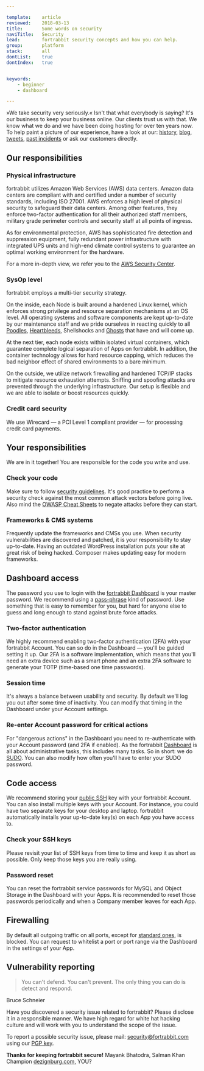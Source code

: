 ```yaml
---

template:    article
reviewed:    2018-03-13
title:       Some words on security
naviTitle:   Security
lead:        fortrabbit security concepts and how you can help.
group:       platform
stack:       all
dontList:    true
dontIndex:   true


keywords:
    - beginner
    - dashboard

---
```



»We take security very seriously.« Isn't that what everybody is saying? It's our business to keep your business online. Our clients trust us with that. We know what we do and we have been doing hosting for over ten years now. To help paint a picture of our experience, have a look at our: [history](http://www.fortrabbit.com/about), [blog](http://blog.fortrabbit.com/), [tweets](https://twitter.com/fortrabbit), [past incidents](http://status.fortrabbit.com) or ask our customers directly.

## Our responsibilities

### Physical infrastructure

fortrabbit utilizes Amazon Web Services (AWS) data centers. Amazon data centers are compliant with and certified under a number of security standards, including ISO 27001. AWS enforces a high level of physical security to safeguard their data centers. Among other features, they enforce two-factor authentication for all their authorized staff members, military grade perimeter controls and security staff at all points of ingress.

As for environmental protection, AWS has sophisticated fire detection and suppression equipment, fully redundant power infrastructure with integrated UPS units and high-end climate control systems to guarantee an optimal working environment for the hardware.

For a more in-depth view, we refer you to the [AWS Security Center](https://aws.amazon.com/security).

### SysOp level

fortrabbit employs a multi-tier security strategy.

On the inside, each Node is built around a hardened Linux kernel, which enforces strong privilege and resource separation mechanisms at an OS level. All operating systems and software components are kept up-to-date by our maintenance staff and we pride ourselves in reacting quickly to all [Poodles](http://blog.fortrabbit.com/ssl-v3-disabled-poodle-vulnerability/), [Heartbleeds](http://blog.fortrabbit.com/heartbleed-openssl-vulnerability/), Shellshocks and [Ghosts](https://twitter.com/fortrabbit/status/560478509475577856) that have and will come up.


At the next tier, each node exists within isolated virtual containers, which guarantee complete logical separation of Apps on fortrabbit. In addition, the container technology allows for hard resource capping, which reduces the bad neighbor effect of shared environments to a bare minimum.

On the outside, we utilize network firewalling and hardened TCP/IP stacks to mitigate resource exhaustion attempts. Sniffing and spoofing attacks are prevented through the underlying infrastructure. Our setup is flexible and we are able to isolate or boost resources quickly.

### Credit card security

We use Wirecard — a PCI Level 1 compliant provider — for processing credit card payments.

## Your responsibilities

We are in it together! You are responsible for the code you write and use.

### Check your code

Make sure to follow [security guidelines](http://www.phptherightway.com/#security). It's good practice to perform a security check against the most common attack vectors before going live. Also mind the [OWASP Cheat Sheets](https://www.owasp.org/index.php/OWASP_Cheat_Sheet_Series) to negate attacks before they can start.

### Frameworks & CMS systems

Frequently update the frameworks and CMSs you use. When security vulnerabilities are discovered and patched, it is your responsibility to stay up-to-date. Having an outdated WordPress installation puts your site at great risk of being hacked. Composer makes updating easy for modern frameworks.

## Dashboard access

The password you use to login with the [fortrabbit Dashboard](https://dashboard.fortrabbit.com) is your master password. We recommend using a [pass-phrase](http://xkcd.com/936/) kind of password. Use something that is easy to remember for you, but hard for anyone else to guess and long enough to stand against brute force attacks.

### Two-factor authentication

We highly recommend enabling two-factor authentication (2FA) with your fortrabbit Account. You can so do in the Dashboard — you'll be guided setting it up. Our 2FA is a software implementation, which means that you'll need an extra device such as a smart phone and an extra 2FA software to generate your TOTP (time-based one time passwords).

### Session time

It's always a balance between usability and security. By default we'll log you out after some time of inactivity. You can modify that timing in the Dashboard under your Account settings.

### Re-enter Account password for critical actions

For "dangerous actions" in the Dashboard you need to re-authenticate with your Account password (and 2FA if enabled). As the fortrabbit [Dashboard](dashboard) is all about administrative tasks, this includes many tasks. So in short: we do [SUDO](http://en.wikipedia.org/wiki/Sudo). You can also modify how often you'll have to enter your SUDO password.

## Code access

We recommend storing your [public SSH](/ssh-keys) key with your fortrabbit Account. You can also install multiple keys with your Account. For instance, you could have two separate keys for your desktop and laptop. fortrabbit automatically installs your up-to-date key(s) on each App you have access to.

### Check your SSH keys

Please revisit your list of SSH keys from time to time and keep it as short as possible. Only keep those keys you are really using.

### Password reset

You can reset the fortrabbit service passwords for MySQL and Object Storage in the Dashboard with your Apps. It is recommended to reset those passwords periodically and when a Company member leaves for each App.

## Firewalling

By default all outgoing traffic on all ports, except for [standard ones](https://www.fortrabbit.com/specs#firewall), is blocked. You can request to whitelist a port or port range via the Dashboard in the settings of your App.

## Vulnerability reporting

> You can't defend. You can't prevent. The only thing you can do is detect and respond.

Bruce Schneier

Have you discovered a security issue related to fortrabbit? Please disclose it in a responsible manner. We have high regard for white hat hacking culture and will work with you to understand the scope of the issue.

To report a possible security issue, please mail: [security@fortrabbit.com](mailto:security@fortrabbit.com) using our [PGP key](/fortrabbit.pgp.asc).

**Thanks for keeping fortrabbit secure!**  Mayank Bhatodra, Salman Khan Champion [dezignburg.com](http://www.dezignburg.com), YOU?
